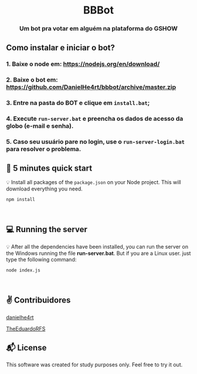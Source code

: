<h1 align="center">
  BBBot
</h1>

<h3 align="center">
    Um bot pra votar em alguém na plataforma do GSHOW
</h3>

## Como instalar e iniciar o bot?

### 1. Baixe o node em: https://nodejs.org/en/download/

### 2. Baixe o bot em: https://github.com/DanielHe4rt/bbbot/archive/master.zip

### 3. Entre na pasta do BOT e clique em `install.bat`;

### 4. Execute `run-server.bat` e preencha os dados de acesso da globo (e-mail e senha).

### 5. Caso seu usuário pare no login, use o `run-server-login.bat` para resolver o problema.

## :rocket: 5 minutes quick start

:bulb: Install all packages of the `package.json` on your Node project. This will download everything you need.

```
npm install
```

<br>

## :computer: Running the server

:bulb: After all the dependencies have been installed, you can run the server on the Windows running the file <strong>run-server.bat</strong>. But if you are a Linux user. just type the following command:

```
node index.js
```

<br>

## :v: Contribuidores

[danielhe4rt](https://twitter.com/danielhe4rt)

[TheEduardoRFS](https://twitter.com/theeduardorfs)

## :mailbox_with_mail: License

This software was created for study purposes only. Feel free to try it out.
